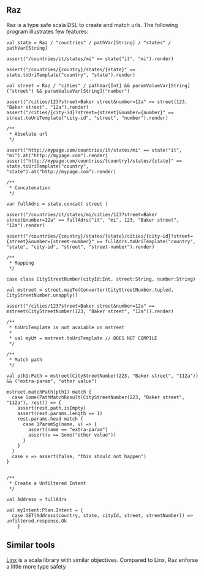 Raz
---

Raz is a type safe scala DSL to create and match urls.
The following program illustrates few features:

    val state = Raz / "countries" / pathVar[String] / "states" / pathVar[String] 

    assert("/countries/it/states/mi" == state("it", "mi").render)

    assert("/countries/{country}/states/{state}" == state.toUriTemplate("country", "state").render)
    
    val street = Raz / "cities" / pathVar[Int] && paramValueVar[String]("street") && paramValueVar[String]("number")
    
    assert("/cities/123?street=Baker street&number=12a" == street(123, "Baker street", "12a").render)
    assert("/cities/{city-id}?street={street}&number={number}" == street.toUriTemplate("city-id", "street", "number").render)

    /**
     * Absolute url
     */

    assert("http://mypage.com/countries/it/states/mi" == state("it", "mi").at("http://mypage.com").render)
    assert("http://mypage.com/countries/{country}/states/{state}" == state.toUriTemplate("country", "state").at("http://mypage.com").render)
    
    /**
     * Concatenation
     */
    
    var fullAdrs = state.concat( street )

    assert("/countries/it/states/mi/cities/123?street=Baker street&number=12a" == fullAdrs("it", "mi", 123, "Baker street", "12a").render)

    assert("/countries/{country}/states/{state}/cities/{city-id}?street={street}&number={street-number}" == fullAdrs.toUriTemplate("country", "state", "city-id", "street", "street-number").render)

    /**
     * Mapping
     */
    
    case class CityStreetNumber(cityId:Int, street:String, number:String)
    
    val mstreet = street.mapTo(Converter(CityStreetNumber.tupled, CityStreetNumber.unapply))
    
    assert("/cities/123?street=Baker street&number=12a" == mstreet(CityStreetNumber(123, "Baker street", "12a")).render)
    
    /**
     * toUriTemplate is not avaiable on mstreet
     * 
     * val myUt = mstreet.toUriTemplate // DOES NOT COMPILE 
     */
    
    /**
     * Match path
     */

    val pth1:Path = mstreet(CityStreetNumber(223, "Baker street", "112a"))   && ("extra-param", "other value") 
    
    mstreet.matchPath(pth1) match {
      case Some(PathMatchResult(CityStreetNumber(223, "Baker street", "112a"), rest)) => {
        assert(rest.path.isEmpty)
        assert(rest.params.length == 1)
        rest.params.head match {
          case QParamSg(name, v) => {
            assert(name == "extra-param")
            assert(v == Some("other value"))
          }
        } 
      }
      case x => assert(false, "this should not happen")
    }
    
 
    /**
     * Create a Unfiltered Intent 
     */
    
    val Address = fullAdrs
    
    val myIntent:Plan.Intent = {
      case GET(Address(country, state, cityId, street, streetNumber)) => unfiltered.response.Ok
        }
    
Similar tools
-------------

[Linx](https://github.com/teigen/linx) is a scala library with similar objectives. Compared to Linx, Raz enforse a little more type safety
 	    